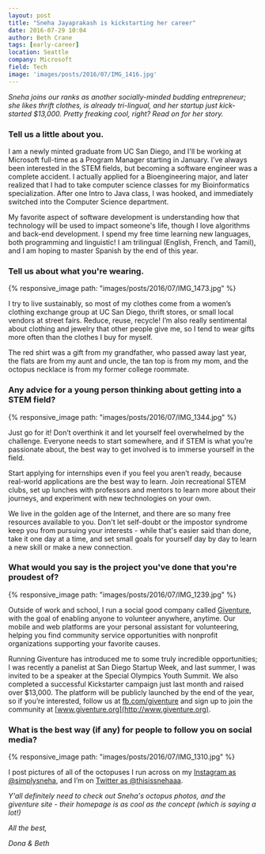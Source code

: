 ```yaml
---
layout: post
title: "Sneha Jayaprakash is kickstarting her career"
date: 2016-07-29 10:04
author: Beth Crane
tags: [early-career]
location: Seattle
company: Microsoft
field: Tech
image: 'images/posts/2016/07/IMG_1416.jpg'
---
```


*Sneha joins our ranks as another socially-minded budding entrepreneur; she likes thrift clothes, is already tri-lingual, and her startup just kick-started $13,000. Pretty freaking cool, right? Read on for her story.*

### Tell us a little about you.

I am a newly minted graduate from UC San Diego, and I'll be working at Microsoft full-time as a Program Manager starting in January. I’ve always been interested in the STEM fields, but becoming a software engineer was a complete accident. I actually applied for a Bioengineering major, and later realized that I had to take computer science classes for my Bioinformatics specialization. After one Intro to Java class, I was hooked, and immediately switched into the Computer Science department.

My favorite aspect of software development is understanding how that technology will be used to impact someone's life, though I love algorithms and back-end development. I spend my free time learning new languages, both programming and linguistic! I am trilingual (English, French, and Tamil), and I am hoping to master Spanish by the end of this year.

### Tell us about what you're wearing.

{% responsive_image path: "images/posts/2016/07/IMG_1473.jpg" %}

I try to live sustainably, so most of my clothes come from a women’s clothing exchange group at UC San Diego, thrift stores, or small local vendors at street fairs. Reduce, reuse, recycle! I’m also really sentimental about clothing and jewelry that other people give me, so I tend to wear gifts more often than the clothes I buy for myself.

The red shirt was a gift from my grandfather, who passed away last year, the flats are from my aunt and uncle, the tan top is from my mom, and the octopus necklace is from my former college roommate.

### Any advice for a young person thinking about getting into a STEM field?

{% responsive_image path: "images/posts/2016/07/IMG_1344.jpg" %}

Just go for it! Don’t overthink it and let yourself feel overwhelmed by the challenge. Everyone needs to start somewhere, and if STEM is what you’re passionate about, the best way to get involved is to immerse yourself in the field.

Start applying for internships even if you feel you aren’t ready, because real-world applications are the best way to learn. Join recreational STEM clubs, set up lunches with professors and mentors to learn more about their journeys, and experiment with new technologies on your own.

We live in the golden age of the Internet, and there are so many free resources available to you. Don't let self-doubt or the impostor syndrome keep you from pursuing your interests - while that's easier said than done, take it one day at a time, and set small goals for yourself day by day to learn a new skill or make a new connection.

### What would you say is the project you've done that you're proudest of?

{% responsive_image path: "images/posts/2016/07/IMG_1239.jpg" %}

Outside of work and school, I run a social good company called [Giventure](http://www.giventure.org/#about), with the goal of enabling anyone to volunteer anywhere, anytime. Our mobile and web platforms are your personal assistant for volunteering, helping you find community service opportunities with nonprofit organizations supporting your favorite causes.

Running Giventure has introduced me to some truly incredible opportunities; I was recently a panelist at San Diego Startup Week, and last summer, I was invited to be a speaker at the Special Olympics Youth Summit. We also completed a successful Kickstarter campaign just last month and raised over $13,000. The platform will be publicly launched by the end of the year, so if you’re interested, follow us at [fb.com/giventure](https://www.facebook.com/giventure) and sign up to join the community at [www.giventure.org](http://www.giventure.org).

### What is the best way (if any) for people to follow you on social media?

{% responsive_image path: "images/posts/2016/07/IMG_1310.jpg" %}

I post pictures of all of the octopuses I run across on my [Instagram as @simplysneha](http://instagram.com/simplysneha), and I’m on [Twitter as @thisissnehaaa](http://twitter.com/thisissnehaaa).

*Y'all definitely need to check out Sneha's octopus photos, and the giventure site - their homepage is as cool as the concept (which is saying a lot!)*

*All the best,*

*Dona & Beth*
